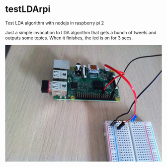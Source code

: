 # testLDArpi
Test LDA algorithm with nodejs in raspberry pi 2

Just a simple invocation to LDA algorithm that gets a bunch of tweets and outputs some topics.
When it finishes, the led is on for 3 secs.

![Circuit photo](images/photo.jpg)

